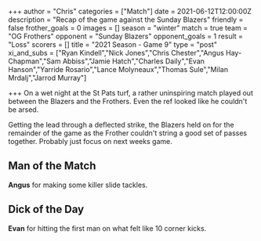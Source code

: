 +++
author = "Chris"
categories = ["Match"]
date = 2021-06-12T12:00:00Z
description = "Recap of the game against the Sunday Blazers"
friendly = false
frother_goals = 0
images = []
season = "winter"
match = true
team = "OG Frothers"
opponent = "Sunday Blazers"
opponent_goals = 1
result = "Loss"
scorers = []
title = "2021 Season - Game 9"
type = "post"
xi_and_subs = ["Ryan Kindell","Nick Jones","Chris Chester","Angus Hay-Chapman","Sam Abbiss","Jamie Hatch","Charles Daily","Evan Hanson","Yarride Rosario","Lance Molyneaux","Thomas Sule","Milan Mrdalj","Jarrod Murray"]

+++
On a wet night at the St Pats turf, a rather uninspiring match played out between the Blazers and the Frothers. Even the ref looked like he couldn't be arsed.

Getting the lead through a deflected strike, the Blazers held on for the remainder of the game as the Frother couldn't string a good set of passes together. Probably just focus on next weeks game.

## Man of the Match

**Angus** for making some killer slide tackles.

## Dick of the Day

**Evan** for hitting the first man on what felt like 10 corner kicks.